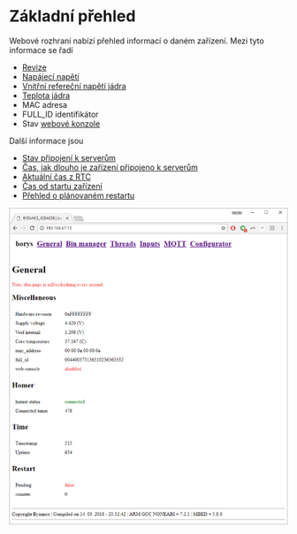 # Základní přehled

Webové rozhraní nabízí přehled informací o daném zařízení. Mezi tyto informace se řadí

* [Revize](../revize.md)
* [Napájecí napětí](../provozni-informace.md#napajeci-napeti)
* [Vnitřní refereční napětí jádra](../provozni-informace.md#referencni-napeti)
* [Teplota jádra](../provozni-informace.md#teplota-jadra)
* MAC adresa
* FULL\_ID identifikátor
* Stav [webové konzole](../webova-konzole.md)

Další informace jsou

* [Stav připojení k serverům](../provozni-informace.md#cas-pripojeni-k-serverum)
* [Čas, jak dlouho je zařízení připojeno k serverům](../provozni-informace.md#cas-pripojeni-k-serverum)
* [Aktuální čas z RTC](../../tutorialy/prace-s-datem-a-casem-rtc.md)
* [Čas od startu zařízení](../provozni-informace.md#cas-behu-zarizeni)
* [Přehled o plánovaném restartu](../odlozeny-restart.md)

![](../../../.gitbook/assets/web_general.png)


